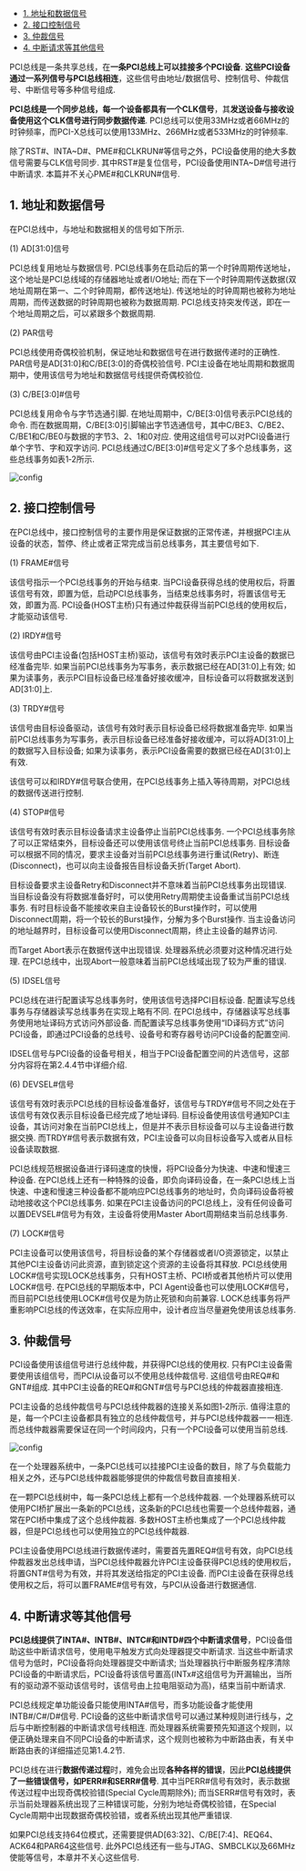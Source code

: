 
<!-- @import "[TOC]" {cmd="toc" depthFrom=1 depthTo=6 orderedList=false} -->

<!-- code_chunk_output -->

* [1. 地址和数据信号](#1-地址和数据信号)
* [2. 接口控制信号](#2-接口控制信号)
* [3. 仲裁信号](#3-仲裁信号)
* [4. 中断请求等其他信号](#4-中断请求等其他信号)

<!-- /code_chunk_output -->

PCI总线是一条共享总线，在**一条PCI总线上可以挂接多个PCI设备**. **这些PCI设备通过一系列信号与PCI总线相连**，这些信号由地址/数据信号、控制信号、仲裁信号、中断信号等多种信号组成. 

**PCI总线是一个同步总线，每一个设备都具有一个CLK信号**，其**发送设备与接收设备使用这个CLK信号进行同步数据传递**. PCI总线可以使用33MHz或者66MHz的时钟频率，而PCI-X总线可以使用133MHz、266MHz或者533MHz的时钟频率. 

除了RST#、INTA\~D#、PME#和CLKRUN#等信号之外，PCI设备使用的绝大多数信号需要与CLK信号同步. 其中RST#是复位信号，PCI设备使用INTA\~D#信号进行中断请求. 本篇并不关心PME#和CLKRUN#信号. 

## 1. 地址和数据信号

在PCI总线中，与地址和数据相关的信号如下所示. 

(1) AD[31:0]信号

PCI总线复用地址与数据信号. PCI总线事务在启动后的第一个时钟周期传送地址，这个地址是PCI总线域的存储器地址或者I/O地址; 而在下一个时钟周期传送数据(双地址周期在第一、二个时钟周期，都传送地址). 传送地址的时钟周期也被称为地址周期，而传送数据的时钟周期也被称为数据周期. PCI总线支持突发传送，即在一个地址周期之后，可以紧跟多个数据周期. 

(2) PAR信号

PCI总线使用奇偶校验机制，保证地址和数据信号在进行数据传递时的正确性. PAR信号是AD[31:0]和C/BE[3:0]的奇偶校验信号. PCI主设备在地址周期和数据周期中，使用该信号为地址和数据信号线提供奇偶校验位. 

(3) C/BE[3:0]#信号

PCI总线复用命令与字节选通引脚. 在地址周期中，C/BE[3:0]信号表示PCI总线的命令. 而在数据周期，C/BE[3:0]引脚输出字节选通信号，其中C/BE3、C/BE2、C/BE1和C/BE0与数据的字节3、2、1和0对应. 使用这组信号可以对PCI设备进行单个字节、字和双字访问. PCI总线通过C/BE[3:0]#信号定义了多个总线事务，这些总线事务如表1‑2所示.  

![config](images/3.png)

## 2. 接口控制信号

在PCI总线中，接口控制信号的主要作用是保证数据的正常传递，并根据PCI主从设备的状态，暂停、终止或者正常完成当前总线事务，其主要信号如下. 

(1) FRAME#信号

该信号指示一个PCI总线事务的开始与结束. 当PCI设备获得总线的使用权后，将置该信号有效，即置为低，启动PCI总线事务，当结束总线事务时，将置该信号无效，即置为高. PCI设备(HOST主桥)只有通过仲裁获得当前PCI总线的使用权后，才能驱动该信号. 

(2) IRDY#信号

该信号由PCI主设备(包括HOST主桥)驱动，该信号有效时表示PCI主设备的数据已经准备完毕. 如果当前PCI总线事务为写事务，表示数据已经在AD[31:0]上有效; 如果为读事务，表示PCI目标设备已经准备好接收缓冲，目标设备可以将数据发送到AD[31:0]上. 

(3) TRDY#信号

该信号由目标设备驱动，该信号有效时表示目标设备已经将数据准备完毕. 如果当前PCI总线事务为写事务，表示目标设备已经准备好接收缓冲，可以将AD[31:0]上的数据写入目标设备; 如果为读事务，表示PCI设备需要的数据已经在AD[31:0]上有效. 

该信号可以和IRDY#信号联合使用，在PCI总线事务上插入等待周期，对PCI总线的数据传送进行控制. 

(4) STOP#信号

该信号有效时表示目标设备请求主设备停止当前PCI总线事务. 一个PCI总线事务除了可以正常结束外，目标设备还可以使用该信号终止当前PCI总线事务. 目标设备可以根据不同的情况，要求主设备对当前PCI总线事务进行重试(Retry)、断连(Disconnect)，也可以向主设备报告目标设备夭折(Target Abort). 

目标设备要求主设备Retry和Disconnect并不意味着当前PCI总线事务出现错误. 当目标设备没有将数据准备好时，可以使用Retry周期使主设备重试当前PCI总线事务. 有时目标设备不能接收来自主设备较长的Burst操作时，可以使用Disconnect周期，将一个较长的Burst操作，分解为多个Burst操作. 当主设备访问的地址越界时，目标设备可以使用Disconnect周期，终止主设备的越界访问. 

而Target Abort表示在数据传送中出现错误. 处理器系统必须要对这种情况进行处理. 在PCI总线中，出现Abort一般意味着当前PCI总线域出现了较为严重的错误. 

(5) IDSEL信号

PCI总线在进行配置读写总线事务时，使用该信号选择PCI目标设备. 配置读写总线事务与存储器读写总线事务在实现上略有不同. 在PCI总线中，存储器读写总线事务使用地址译码方式访问外部设备. 而配置读写总线事务使用“ID译码方式”访问PCI设备，即通过PCI设备的总线号、设备号和寄存器号访问PCI设备的配置空间. 

IDSEL信号与PCI设备的设备号相关，相当于PCI设备配置空间的片选信号，这部分内容将在第2.4.4节中详细介绍. 

(6) DEVSEL#信号

该信号有效时表示PCI总线的目标设备准备好，该信号与TRDY#信号不同之处在于该信号有效仅表示目标设备已经完成了地址译码. 目标设备使用该信号通知PCI主设备，其访问对象在当前PCI总线上，但是并不表示目标设备可以与主设备进行数据交换. 而TRDY#信号表示数据有效，PCI主设备可以向目标设备写入或者从目标设备读取数据. 

PCI总线规范根据设备进行译码速度的快慢，将PCI设备分为快速、中速和慢速三种设备. 在PCI总线上还有一种特殊的设备，即负向译码设备，在一条PCI总线上当快速、中速和慢速三种设备都不能响应PCI总线事务的地址时，负向译码设备将被动地接收这个PCI总线事务. 如果在PCI主设备访问的PCI总线上，没有任何设备可以置DEVSEL#信号为有效，主设备将使用Master Abort周期结束当前总线事务. 

(7) LOCK#信号

PCI主设备可以使用该信号，将目标设备的某个存储器或者I/O资源锁定，以禁止其他PCI主设备访问此资源，直到锁定这个资源的主设备将其释放. PCI总线使用LOCK#信号实现LOCK总线事务，只有HOST主桥、PCI桥或者其他桥片可以使用LOCK#信号. 在PCI总线的早期版本中，PCI Agent设备也可以使用LOCK#信号，而目前PCI总线使用LOCK#信号仅是为防止死锁和向前兼容. LOCK总线事务将严重影响PCI总线的传送效率，在实际应用中，设计者应当尽量避免使用该总线事务. 

## 3. 仲裁信号

PCI设备使用该组信号进行总线仲裁，并获得PCI总线的使用权. 只有PCI主设备需要使用该组信号，而PCI从设备可以不使用总线仲裁信号. 这组信号由REQ#和GNT#组成. 其中PCI主设备的REQ#和GNT#信号与PCI总线的仲裁器直接相连. 

PCI主设备的总线仲裁信号与PCI总线仲裁器的连接关系如图1‑2所示. 值得注意的是，每一个PCI主设备都具有独立的总线仲裁信号，并与PCI总线仲裁器一一相连. 而总线仲裁器需要保证在同一个时间段内，只有一个PCI设备可以使用当前总线.  

![config](images/4.png)

在一个处理器系统中，一条PCI总线可以挂接PCI主设备的数目，除了与负载能力相关之外，还与PCI总线仲裁器能够提供的仲裁信号数目直接相关. 

在一颗PCI总线树中，每一条PCI总线上都有一个总线仲裁器. 一个处理器系统可以使用PCI桥扩展出一条新的PCI总线，这条新的PCI总线也需要一个总线仲裁器，通常在PCI桥中集成了这个总线仲裁器. 多数HOST主桥也集成了一个PCI总线仲裁器，但是PCI总线也可以使用独立的PCI总线仲裁器. 

PCI主设备使用PCI总线进行数据传递时，需要首先置REQ#信号有效，向PCI总线仲裁器发出总线申请，当PCI总线仲裁器允许PCI主设备获得PCI总线的使用权后，将置GNT#信号为有效，并将其发送给指定的PCI主设备. 而PCI主设备在获得总线使用权之后，将可以置FRAME#信号有效，与PCI从设备进行数据通信. 

## 4. 中断请求等其他信号

**PCI总线提供了INTA#、INTB#、INTC#和INTD#四个中断请求信号**，PCI设备借助这些中断请求信号，使用电平触发方式向处理器提交中断请求. 当这些中断请求信号为低时，PCI设备将向处理器提交中断请求; 当处理器执行中断服务程序清除PCI设备的中断请求后，PCI设备将该信号置高(INTx#这组信号为开漏输出，当所有的驱动源不驱动该信号时，该信号由上拉电阻驱动为高)，结束当前中断请求. 

PCI总线规定单功能设备只能使用INTA#信号，而多功能设备才能使用INTB#/C#/D#信号. PCI设备的这些中断请求信号可以通过某种规则进行线与，之后与中断控制器的中断请求信号线相连. 而处理器系统需要预先知道这个规则，以便正确处理来自不同PCI设备的中断请求，这个规则也被称为中断路由表，有关中断路由表的详细描述见第1.4.2节. 

PCI总线在进行**数据传递过程**时，难免会出现**各种各样的错误**，因此**PCI总线提供了一些错误信号，如PERR#和SERR#信号**. 其中当PERR#信号有效时，表示数据传送过程中出现奇偶校验错(Special Cycle周期除外); 而当SERR#信号有效时，表示当前处理器系统出现了三种错误可能，分别为地址奇偶校验错，在Special Cycle周期中出现数据奇偶校验错，或者系统出现其他严重错误. 

如果PCI总线支持64位模式，还需要提供AD[63:32]、C/BE[7:4]、REQ64、ACK64和PAR64这些信号. 此外PCI总线还有一些与JTAG、SMBCLK以及66MHz使能等信号，本章并不关心这些信号. 